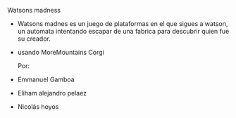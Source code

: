 Watsons madness
- Watsons madnes es un juego de plataformas en el que sigues a watson, un automata intentando escapar de una fabrica para descubrir quien fue su creador.
- usando MoreMountains Corgi

  Por:
- Emmanuel Gamboa
- Eliham alejandro pelaez
- Nicolás hoyos
